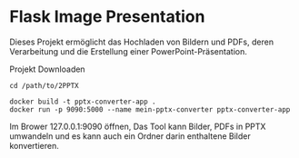 # Flask Image Presentation
Dieses Projekt ermöglicht das Hochladen von Bildern und PDFs, deren Verarbeitung und die Erstellung einer PowerPoint-Präsentation.

Projekt Downloaden

```
cd /path/to/2PPTX

docker build -t pptx-converter-app .
docker run -p 9090:5000 --name mein-pptx-converter pptx-converter-app
```

Im Brower 127.0.0.1:9090 öffnen, Das Tool kann Bilder, PDFs in PPTX umwandeln und es kann auch ein Ordner darin enthaltene Bilder konvertieren.